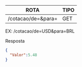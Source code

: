 |  ROTA | TIPO| 
|---|---|
|/cotacao/de=<moeda>&para=<moeda>   | GET  |
  
EX:
  /cotacao/de=USD&para=BRL
  
  Resposta
  ```json
  {
    "Valor":5.48
  }
  
  ```
